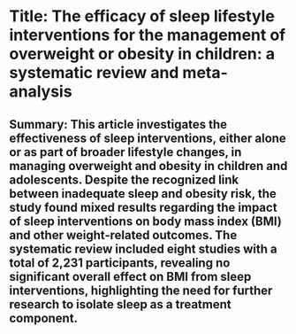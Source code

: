 # Title: The efficacy of sleep lifestyle interventions for the management of overweight or obesity in children: a systematic review and meta-analysis

## Summary: This article investigates the effectiveness of sleep interventions, either alone or as part of broader lifestyle changes, in managing overweight and obesity in children and adolescents. Despite the recognized link between inadequate sleep and obesity risk, the study found mixed results regarding the impact of sleep interventions on body mass index (BMI) and other weight-related outcomes. The systematic review included eight studies with a total of 2,231 participants, revealing no significant overall effect on BMI from sleep interventions, highlighting the need for further research to isolate sleep as a treatment component.